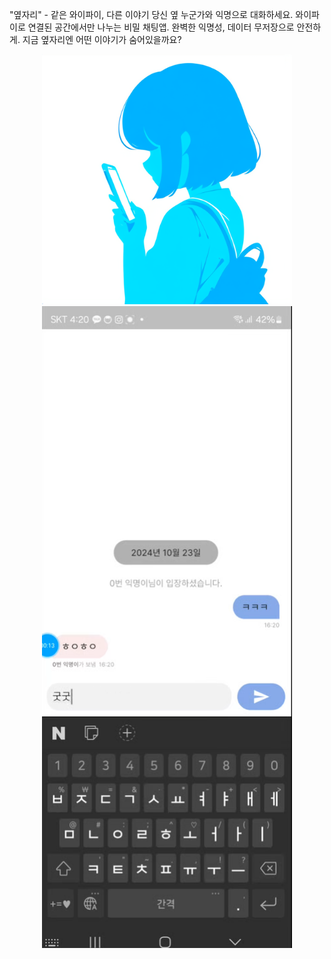 "옆자리" - 같은 와이파이, 다른 이야기
당신 옆 누군가와 익명으로 대화하세요. 와이파이로 연결된 공간에서만 나누는 비밀 채팅앱. 완벽한 익명성, 데이터 무저장으로 안전하게. 지금 옆자리엔 어떤 이야기가 숨어있을까요?

<div align="center"> <img src="readme/0.png" alt="옆자리 앱 소개 이미지" width="400"/> <img src="readme/1.png" alt="옆자리 앱 추가 이미지" width="400"/> </div>